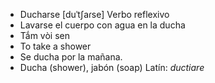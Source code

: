 - Ducharse	[duˈtʃaɾse]	Verbo reflexivo
- Lavarse el cuerpo con agua en la ducha
- Tắm vòi sen
- To take a shower
- Se ducha por la mañana.
- Ducha (shower), jabón (soap)	Latín: *ductiare*